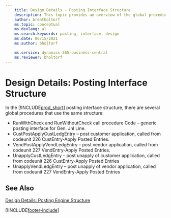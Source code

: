 ```yaml
---
    title: Design Details - Posting Interface Structure
    description: This topic provides an overview of the global procedures and design details in the posting interface structure.
    author: brentholtorf
    ms.topic: conceptual
    ms.devlang: al
    ms.search.keywords: posting, interface, design
    ms.date: 06/15/2021
    ms.author: bholtorf

    ms.service: dynamics-365-business-central
    ms.reviewer: bholtorf
---
```

# Design Details: Posting Interface Structure
In the [!INCLUDE[prod_short](includes/prod_short.md)] posting interface structure, there are several global procedures that use the same structure:  
  
* RunWithCheck and RunWithoutCheck call procedure Code – generic posting interface for Gen. Jnl Line.  
* CustPostApplyCustLedgEntry – post customer application, called from codeunit 226 CustEntry-Apply Posted Entries.  
* VendPostApplyVendLedgEntry – post vendor application, called from codeunit 227 VendEntry-Apply Posted Entries.  
* UnapplyCustLedgEntry – post unapply of customer application, called from codeunit 226 CustEntry-Apply Posted Entries  
* UnapplyVendLedgEntry – post unapply of vendor application, called from codeunit 227 VendEntry-Apply Posted Entries  
  
## See Also  
[Design Details: Posting Engine Structure](design-details-posting-engine-structure.md)

[!INCLUDE[footer-include](includes/footer-banner.md)]